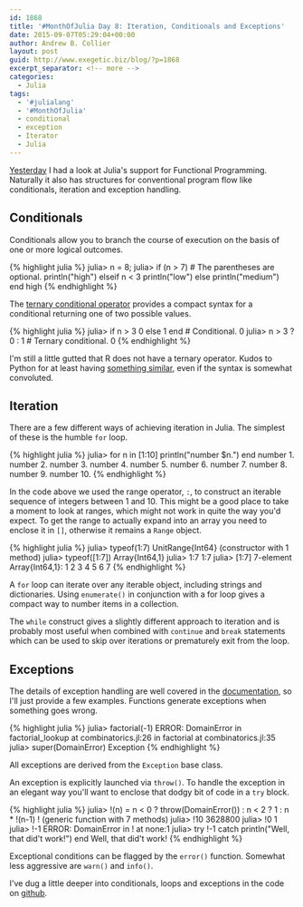 ```yaml
---
id: 1868
title: '#MonthOfJulia Day 8: Iteration, Conditionals and Exceptions'
date: 2015-09-07T05:29:04+00:00
author: Andrew B. Collier
layout: post
guid: http://www.exegetic.biz/blog/?p=1868
excerpt_separator: <!-- more -->
categories:
  - Julia
tags:
  - '#julialang'
  - '#MonthOfJulia'
  - conditional
  - exception
  - Iterator
  - Julia
---
```


<!-- more -->

[Yesterday](http://wp.me/p3pzmk-wG) I had a look at Julia's support for Functional Programming. Naturally it also has structures for conventional program flow like conditionals, iteration and exception handling.

## Conditionals

Conditionals allow you to branch the course of execution on the basis of one or more logical outcomes.

{% highlight julia %}
julia> n = 8;
julia> if (n > 7) # The parentheses are optional.
           println("high")
       elseif n < 3
           println("low")
       else
           println("medium")
       end
high
{% endhighlight %}

The [ternary conditional operator](https://en.wikipedia.org/wiki/Ternary_operation) provides a compact syntax for a conditional returning one of two possible values.
  
{% highlight julia %}
julia> if n > 3 0 else 1 end # Conditional.
0 
julia> n > 3 ? 0 : 1 # Ternary conditional.
0 
{% endhighlight %}
  
I'm still a little gutted that R does not have a ternary operator. Kudos to Python for at least having [something similar](http://pythoncentral.io/one-line-if-statement-in-python-ternary-conditional-operator/), even if the syntax is somewhat convoluted.

## Iteration

There are a few different ways of achieving iteration in Julia. The simplest of these is the humble `for` loop.
  
{% highlight julia %}
julia> for n in [1:10]
           println("number $n.")
       end
number 1.
number 2.
number 3.
number 4.
number 5.
number 6.
number 7.
number 8.
number 9.
number 10.
{% endhighlight %}

In the code above we used the range operator, `:`, to construct an iterable sequence of integers between 1 and 10. This might be a good place to take a moment to look at ranges, which might not work in quite the way you'd expect. To get the range to actually expand into an array you need to enclose it in `[]`, otherwise it remains a `Range` object.
  
{% highlight julia %}
julia> typeof(1:7)
UnitRange{Int64} (constructor with 1 method)
julia> typeof([1:7])
Array{Int64,1}
julia> 1:7
1:7
julia> [1:7]
7-element Array{Int64,1}:
 1
 2
 3
 4
 5
 6
 7
{% endhighlight %}

A `for` loop can iterate over any iterable object, including strings and dictionaries. Using `enumerate()` in conjunction with a for loop gives a compact way to number items in a collection.

The `while` construct gives a slightly different approach to iteration and is probably most useful when combined with `continue` and `break` statements which can be used to skip over iterations or prematurely exit from the loop.

## Exceptions

The details of exception handling are well covered in the [documentation](http://docs.julialang.org/en/stable/manual/control-flow/#man-exception-handling), so I'll just provide a few examples. Functions generate exceptions when something goes wrong.
  
{% highlight julia %}
julia> factorial(-1)
ERROR: DomainError
 in factorial_lookup at combinatorics.jl:26
 in factorial at combinatorics.jl:35
julia> super(DomainError)
Exception
{% endhighlight %}
  
All exceptions are derived from the `Exception` base class.

An exception is explicitly launched via `throw()`. To handle the exception in an elegant way you'll want to enclose that dodgy bit of code in a `try` block.
  
{% highlight julia %}
julia> !(n) = n < 0 ? throw(DomainError()) : n < 2 ? 1 : n * !(n-1)
! (generic function with 7 methods)
julia> !10
3628800
julia> !0
1
julia> !-1
ERROR: DomainError
 in ! at none:1
julia> try
           !-1
       catch
           println("Well, that did't work!")
       end
Well, that did't work!
{% endhighlight %}

Exceptional conditions can be flagged by the `error()` function. Somewhat less aggressive are `warn()` and `info()`.

I've dug a little deeper into conditionals, loops and exceptions in the code on [github](https://github.com/DataWookie/MonthOfJulia).
